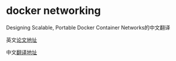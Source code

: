 # docker networking
Designing Scalable, Portable Docker Container Networks的中文翻译

英文[论文地址](https://success.docker.com/article/networking)

中文[翻译地址](https://github.com/luoyunpeng/docker-networking)
